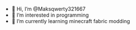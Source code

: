 - 👋 Hi, I’m @Maksqwerty321667
- 👀 I’m interested in programming
- 🌱 I’m currently learning minecraft fabric modding

<!---
Maksqwerty321667/Maksqwerty321667 is a ✨ special ✨ repository because its `README.md` (this file) appears on your GitHub profile.
You can click the Preview link to take a look at your changes.
--->
